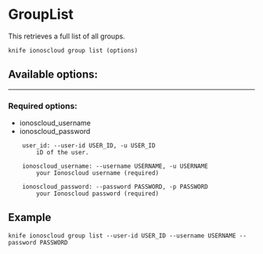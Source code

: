# GroupList

This retrieves a full list of all groups.

    knife ionoscloud group list (options)


## Available options:
---

### Required options:
* ionoscloud_username
* ionoscloud_password

```
    user_id: --user-id USER_ID, -u USER_ID
        iD of the user.

    ionoscloud_username: --username USERNAME, -u USERNAME
        your Ionoscloud username (required)

    ionoscloud_password: --password PASSWORD, -p PASSWORD
        your Ionoscloud password (required)

```
## Example

```text
knife ionoscloud group list --user-id USER_ID --username USERNAME --password PASSWORD
```
